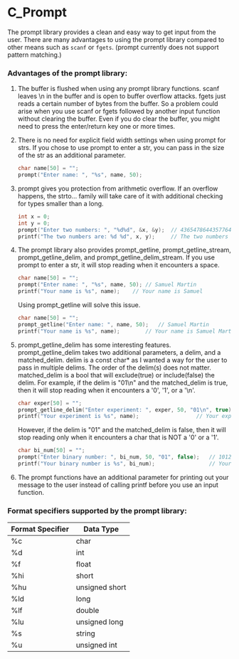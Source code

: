 # C_Prompt
The prompt library provides a clean and easy way
to get input from the user. There are many advantages
to using the prompt library compared to other means such as
`scanf` or `fgets`.
(prompt currently does not support pattern matching.)

### Advantages of the prompt library:
1. The buffer is flushed when using any prompt library functions.
scanf leaves \n in the buffer and is open to buffer overflow attacks.
fgets just reads a certain number of bytes from the buffer.
So a problem could arise when you use scanf or fgets
followed by another input function without clearing the buffer.
Even if you do clear the buffer, you might need to press
the enter/return key one or more times.

2. There is no need for explicit field width settings when using
prompt for strs. If you chose to use prompt to enter a str,
you can pass in the size of the str as an additional parameter.
	```c
	char name[50] = "";
	prompt("Enter name: ", "%s", name, 50);
	```

3. prompt gives you protection from arithmetic overflow. If an
overflow happens, the strto... family will take care of it with
additional checking for types smaller than a long. 
	```c
	int x = 0;
	int y = 0;
	prompt("Enter two numbers: ", "%d%d", &x, &y);	// 43654786443577646 378786
	printf("The two numbers are: %d %d", x, y); 	// The two numbers are: 2147483647 378786
	```

4. The prompt library also provides prompt_getline,
prompt_getline_stream, prompt_getline_delim,
and prompt_getline_delim_stream. If you use prompt
to enter a str, it will stop reading when it encounters a space.
	```c
	char name[50] = "";
	prompt("Enter name: ", "%s", name, 50);	// Samuel Martin
	printf("Your name is %s", name);	// Your name is Samuel
	```
	Using prompt_getline will solve this issue.
	```c
	char name[50] = "";
	prompt_getline("Enter name: ", name, 50);	// Samuel Martin
	printf("Your name is %s", name);		// Your name is Samuel Martin
	```

5. prompt_getline_delim has some interesting features.
prompt_getline_delim takes two additional parameters,
a delim, and a matched_delim. delim is a const char* as
I wanted a way for the user to pass in multiple delims. The order of
the delim(s) does not matter. matched_delim is a bool that will
exclude(true) or include(false) the delim.
For example, if the delim is "01\n" and the matched_delim is true,
then it will stop reading when it encounters a '0', '1', or a '\n'.
	```c
	char exper[50] = "";
	prompt_getline_delim("Enter experiment: ", exper, 50, "01\n", true);	// Test 23123
	printf("Your experiment is %s", name);					// Your experiment is Test 23
	```
	However, if the delim is "01" and the matched_delim is false,
	then it will stop reading only when it encounters a char that is NOT a '0' or a '1'.
	```c
	char bi_num[50] = "";
	prompt("Enter binary number: ", bi_num, 50, "01", false);   // 1012010 
	printf("Your binary number is %s", bi_num);                 // Your binary number is 101
	```

6. The prompt functions have an additional parameter for
printing out your message to the user instead of calling printf
before you use an input function.

### Format specifiers supported by the prompt library:
Format Specifier  | Data Type
------------- | -------------
%c  | char
%d  | int
%f  | float
%hi  | short
%hu  | unsigned short
%ld  | long
%lf  | double
%lu  | unsigned long
%s  | string
%u | unsigned int
